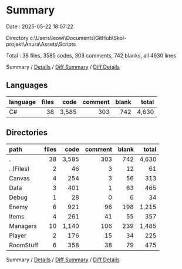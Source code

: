 # Summary

Date : 2025-05-22 18:07:22

Directory c:\\Users\\leowi\\Documents\\GitHub\\Skol-projekt\\Anura\\Assets\\Scripts

Total : 38 files,  3585 codes, 303 comments, 742 blanks, all 4630 lines

Summary / [Details](details.md) / [Diff Summary](diff.md) / [Diff Details](diff-details.md)

## Languages
| language | files | code | comment | blank | total |
| :--- | ---: | ---: | ---: | ---: | ---: |
| C# | 38 | 3,585 | 303 | 742 | 4,630 |

## Directories
| path | files | code | comment | blank | total |
| :--- | ---: | ---: | ---: | ---: | ---: |
| . | 38 | 3,585 | 303 | 742 | 4,630 |
| . (Files) | 2 | 46 | 3 | 12 | 61 |
| Canvas | 4 | 254 | 3 | 56 | 313 |
| Data | 3 | 401 | 1 | 63 | 465 |
| Debug | 1 | 28 | 0 | 6 | 34 |
| Enemy | 6 | 921 | 96 | 198 | 1,215 |
| Items | 4 | 261 | 41 | 55 | 357 |
| Managers | 10 | 1,140 | 106 | 239 | 1,485 |
| Player | 2 | 176 | 15 | 34 | 225 |
| RoomStuff | 6 | 358 | 38 | 79 | 475 |

Summary / [Details](details.md) / [Diff Summary](diff.md) / [Diff Details](diff-details.md)